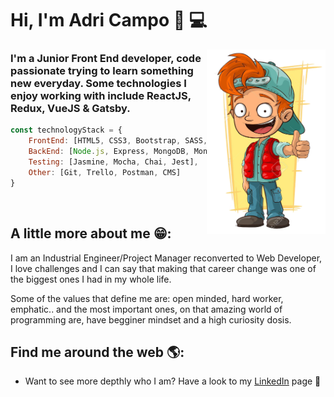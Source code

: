 # Hi, I'm Adri Campo 👋 💻


<img src="https://github.com/adricampo/adricampo/blob/master/image2.png" alt="caricatura de un chico pelirojo" width="190px" height="295px" align="right">

### I'm a Junior Front End developer, code passionate trying to learn something new everyday. Some technologies I enjoy working with include ReactJS, Redux, VueJS & Gatsby. 

```javascript
const technologyStack = { 
    FrontEnd: [HTML5, CSS3, Bootstrap, SASS, Javascript, React, Redux, Vue, Gatsby],
    BackEnd: [Node.js, Express, MongoDB, Mongoose, REST API, GraphQL],
    Testing: [Jasmine, Mocha, Chai, Jest],
    Other: [Git, Trello, Postman, CMS]
}
```

</br>

## A little more about me 😁:

I am an Industrial Engineer/Project Manager reconverted to Web Developer, I love challenges and I can say that making that career change was one of the biggest ones I had in my whole life. 

Some of the values that define me are: open minded, hard worker, emphatic.. and the most important ones, on that amazing world of programming are, have begginer mindset and a high curiosity dosis. 

## Find me around the web 🌎:

- Want to see more depthly who I am? Have a look to my <a href="https://www.linkedin.com/in/adricampo/">LinkedIn</a> page 💼
